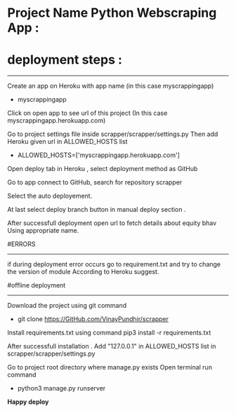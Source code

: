 # Project Name Python Webscraping App :




# deployment steps :
_______________________________
Create an app on Heroku with app name (in this case myscrappingapp)
 - myscrappingapp

Click on open app to see url of this project
(In this case myscrappingapp.herokuapp.com)

Go to project settings file inside scrapper/scrapper/settings.py
Then add Heroku given url in ALLOWED_HOSTS list

- ALLOWED_HOSTS=['myscrappingapp.herokuapp.com']

Open  deploy tab in Heroku , select deployment method as GitHub

Go to app connect to GitHub, search for repository
scrapper

Select the auto deployement.

At last select deploy branch button  in manual deploy section .

After successfull deployment open url to fetch details about equity bhav 
Using appropriate name.




#ERRORS
____________________________
if during deployment error occurs go to requirement.txt and try to change the version of module 
According to Heroku suggest.



#offline deployment
______________________________
Download the project using git command
 - git clone https://GitHub.com/VinayPundhir/scrapper

Install requirements.txt using command
    pip3 install -r requirements.txt

After successfull installation .
Add "127.0.0.1" in ALLOWED_HOSTS list in scrapper/scrapper/settings.py

Go to project root directory where manage.py exists
Open terminal run command
 - python3 manage.py runserver 

**Happy deploy**
 




 
